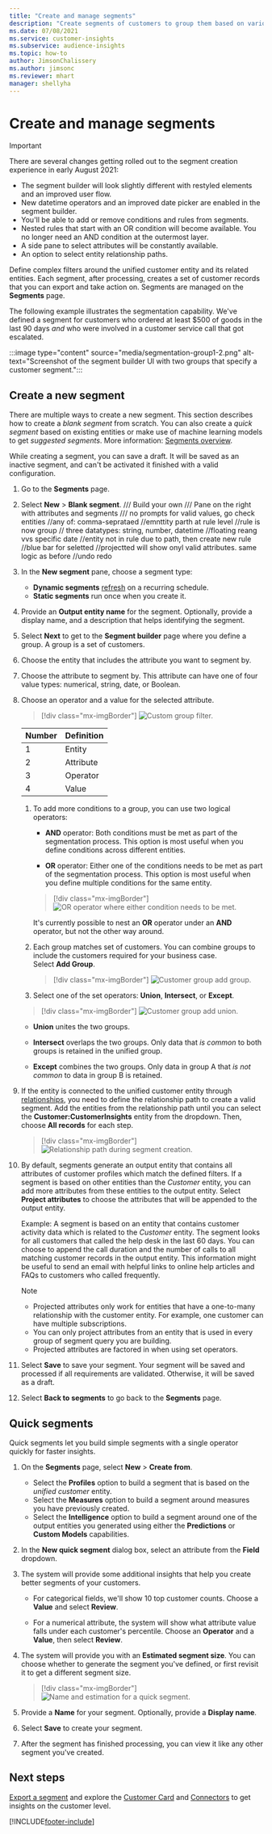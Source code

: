 ```yaml
---
title: "Create and manage segments"
description: "Create segments of customers to group them based on various attributes."
ms.date: 07/08/2021
ms.service: customer-insights
ms.subservice: audience-insights
ms.topic: how-to
author: JimsonChalissery
ms.author: jimsonc
ms.reviewer: mhart
manager: shellyha
---
```


# Create and manage segments

> [!IMPORTANT]
> There are several changes getting rolled out to the segment creation experience in early August 2021: 
> - The segment builder will look slightly different with restyled elements and an improved user flow.
> - New datetime operators and an improved date picker are enabled in the segment builder.
> - You'll be able to add or remove conditions and rules from segments. 
> - Nested rules that start with an OR condition will become available. You no longer need an AND condition at the outermost layer.
> - A side pane to select attributes will be constantly available.
> - An option to select entity relationship paths.

Define complex filters around the unified customer entity and its related entities. Each segment, after processing, creates a set of customer records that you can export and take action on. Segments are managed on the **Segments** page. 

The following example illustrates the segmentation capability. We've defined a segment for customers who ordered at least $500 of goods in the last 90 days *and* who were involved in a customer service call that got escalated.

:::image type="content" source="media/segmentation-group1-2.png" alt-text="Screenshot of the segment builder UI with two groups that specify a customer segment.":::

## Create a new segment

There are multiple ways to create a new segment. This section describes how to create a *blank segment* from scratch. You can also create a *quick segment* based on existing entities or make use of machine learning models to get *suggested segments*. More information: [Segments overview](segments.md).

While creating a segment, you can save a draft. It will be saved as an inactive segment, and can't be activated it finished with a valid configuration.

1. Go to the **Segments** page.

1. Select **New** > **Blank segment**.
/// Build your own
/// Pane on the right with attributes and segments
/// no prompts for valid values, go check entities
//any of: comma-seprataed
//emnttity parth at rule level
//rule is now group
// three datatypes: string, number, datetime
//floating reang vvs specific date
//entity not in rule due to path, then create new rule
//blue bar for seletted 
//projectted will show onyl valid attributes. same logic as before
//undo redo

1. In the **New segment** pane, choose a segment type:

   - **Dynamic segments** [refresh](segments.md#refresh-segments) on a recurring schedule.
   - **Static segments** run once when you create it.

1. Provide an **Output entity name** for the segment. Optionally, provide a display name, and a description that helps identifying the segment.

1. Select **Next** to get to the **Segment builder** page where you define a group. A group is a set of customers.

1. Choose the entity that includes the attribute you want to segment by.

1. Choose the attribute to segment by. This attribute can have one of four value types: numerical, string, date, or Boolean.

1. Choose an operator and a value for the selected attribute.

   > [!div class="mx-imgBorder"]
   > ![Custom group filter.](media/customer-group-numbers.png "Customer group filter")

   |Number |Definition  |
   |---------|---------|
   |1     |Entity          |
   |2     |Attribute          |
   |3    |Operator         |
   |4    |Value         |

   1. To add more conditions to a group, you can use two logical operators:

      - **AND** operator: Both conditions must be met as part of the segmentation process. This option is most useful when you define conditions across different entities.

      - **OR** operator: Either one of the conditions needs to be met as part of the segmentation process. This option is most useful when you define multiple conditions for the same entity.

      > [!div class="mx-imgBorder"]
      > ![OR operator where either condition needs to be met.](media/segmentation-either-condition.png "OR operator where either condition needs to be met")

      It's currently possible to nest an **OR** operator under an **AND** operator, but not the other way around.

   1. Each group matches set of customers. You can combine groups to include the customers required for your business case.    
   Select **Add Group**.

      > [!div class="mx-imgBorder"]
      > ![Customer group add group.](media/customer-group-add-group.png "Customer group add group")

   1. Select one of the set operators: **Union**, **Intersect**, or **Except**.

   > [!div class="mx-imgBorder"]
   > ![Customer group add union.](media/customer-group-union.png "Customer group add union")

   - **Union** unites the two groups.

   - **Intersect** overlaps the two groups. Only data that *is common* to both groups is retained in the unified group.

   - **Except** combines the two groups. Only data in group A that *is not common* to data in group B is retained.

1. If the entity is connected to the unified customer entity through [relationships](relationships.md), you need to define the relationship path to create a valid segment. Add the entities from the relationship path until you can select the **Customer:CustomerInsights** entity from the dropdown. Then, choose **All records** for each step.

   > [!div class="mx-imgBorder"]
   > ![Relationship path during segment creation.](media/segments-multiple-relationships.png "Relationship path during segment creation")

1. By default, segments generate an output entity that contains all attributes of customer profiles which match the defined filters. If a segment is based on other entities than the *Customer* entity, you can add more attributes from these entities to the output entity. Select **Project attributes** to choose the attributes that will be appended to the output entity.  
  
   Example: A segment is based on an entity that contains customer activity data which is related to the *Customer* entity. The segment looks for all customers that called the help desk in the last 60 days. You can choose to append the call duration and the number of calls to all matching customer records in the output entity. This information might be useful to send an email with helpful links to online help articles and FAQs to customers who called frequently.

   > [!NOTE]
   > - Projected attributes only work for entities that have a one-to-many relationship with the customer entity. For example, one customer can have multiple subscriptions.
   > - You can only project attributes from an entity that is used in every group of segment query you are building.
   > - Projected attributes are factored in when using set operators.

1. Select **Save** to save your segment. Your segment will be saved and processed if all requirements are validated. Otherwise, it will be saved as a draft.

1. Select **Back to segments** to go back to the **Segments** page.

## Quick segments

Quick segments let you build simple segments with a single operator quickly for faster insights.

1. On the **Segments** page, select **New** > **Create from**.

   - Select the **Profiles** option to build a segment that is based on the *unified customer* entity.
   - Select the **Measures** option to build a segment around  measures you have previously created.
   - Select the **Intelligence** option to build a segment around one of the output entities you generated using either the **Predictions** or **Custom Models** capabilities.

2. In the **New quick segment** dialog box, select an attribute from the **Field** dropdown.

3. The system will provide some additional insights that help you create better segments of your customers.
   - For categorical fields, we'll show 10 top customer counts. Choose a **Value** and select **Review**.

   - For a numerical attribute, the system will show what attribute value falls under each customer's percentile. Choose an **Operator** and a **Value**, then select **Review**.

4. The system will provide you with an **Estimated segment size**. You can choose whether to generate the segment you've defined, or first revisit it to get a different segment size.

    > [!div class="mx-imgBorder"]
    > ![Name and estimation for a quick segment.](media/quick-segment-name.png "Name and estimation for a quick segment")

5. Provide a **Name** for your segment. Optionally, provide a **Display name**.

6. Select **Save** to create your segment.

7. After the segment has finished processing, you can view it like any other segment you've created.

## Next steps

[Export a segment](export-destinations.md) and explore the [Customer Card](customer-card-add-in.md) and [Connectors](export-power-bi.md) to get insights on the customer level.

[!INCLUDE[footer-include](../includes/footer-banner.md)]
